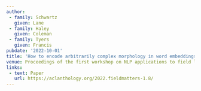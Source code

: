 ```yaml
---
author:
 - family: Schwartz
   given: Lane
 - family: Haley
   given: Coleman
 - family: Tyers
   given: Francis
pubdate: '2022-10-01'
title: 'How to encode arbitrarily complex morphology in word embeddings, no corpus needed'
venue: Proceedings of the first workshop on NLP applications to field linguistics
links:
 - text: Paper
   url: https://aclanthology.org/2022.fieldmatters-1.8/
---
```

